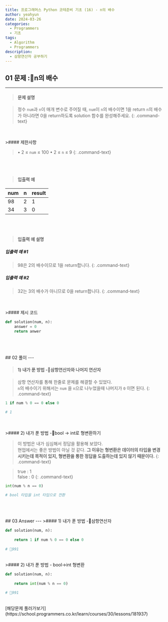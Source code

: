 ```yaml
---
title: 프로그래머스 Python 코테준비 기초 (16) - n의 배수
author: yeahyun
date: 2024-03-26
categories:
  - Programmers
  - 기초
tags:
  - Algorithm
  - Programmers
description:
  - 삼항연산자 공부하기
---
```

## 01 문제 :n의 배수

---
>#### 문제 설명

>정수 `num`과 `n`이 매개 변수로 주어질 때, `num`이 `n`의 배수이면 1을 return `n`의 배수가 아니라면 0을 return하도록 solution 함수를 완성해주세요.
{: .command-text}

<BR>
<BR>
>#### 제한사항

>• 2 ≤ `num` ≤ 100
>• 2 ≤ `n` ≤ 9
{: .command-text}
<BR>
<BR>

>#### 입출력 예

| num | n   | result |
| --- | --- | ------ |
| 98  | 2   | 1      |
| 34  | 3   | 0      |

<BR>
<BR>

>#### 입출력 예 설명

##### 입출력 예 #1
>98은 2의 배수이므로 1을 return합니다.
{: .command-text}

##### 입출력 예 #2
>32는 3의 배수가 아니므로 0을 return합니다.
{: .command-text}

<BR>

<br>
>#### 제시 코드

```python
def solution(num, n):
	answer = 0
	return anwer
```

<br>
<br>
<BR>
## 02 풀이 
---

>#### 1) 내가 푼 방법 -삼항연산자와 나머지 연산자

>삼항 연산자를 통해 한줄로 문제를 해결할 수 있었다.  
>`n`의 배수이기 위해서는 `num` 을 `n`으로 나누었을때 나머지가 `0` 이면 된다.
{: .command-text}

```python
1 if num % 0 == 0 else 0

# 1
```

<br>
<br>
>#### 2) 내가 푼 방법 -bool -> int로 형변환하기

>이 방법은 내가 심심해서 정답을 활용해 보았다.  
>현업에서는 좋은 방법이 아닐 것 같다. **그 이유는 형변환은 데이터의 타입을 변경시키는데 목적이 있지, 형변환을 통한 정답을 도출하는데 있지 않기 때문이다.**
{: .command-text}

>true : 1  
>false : 0
{: .command-text}

```python
int(num % n == 0)

# bool 타입을 int 타입으로 전환
```

<br>

<br>
<br>
## 03 Answer
---
>#### 1) 내가 푼 방법 -삼항연산자

```python
def solution(num, n):
    
    return 1 if num % 0 == 0 else 0
    
# 991
```

<br>
>#### 2) 내가 푼 방법 - bool->int 형변환

```python
def solution(num, n):
    
    return int(num % n == 0)
    
# 991
```

<br>
[해당문제 풀러가보기](https://school.programmers.co.kr/learn/courses/30/lessons/181937)